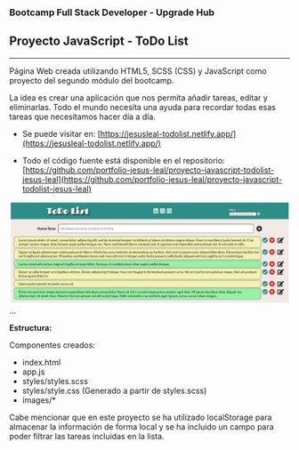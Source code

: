 ### Bootcamp Full Stack Developer - Upgrade Hub
## Proyecto JavaScript - ToDo List
---

Página Web creada utilizando HTML5, SCSS (CSS) y JavaScript como proyecto del segundo módulo del bootcamp.

La idea es crear una aplicación que nos permita añadir tareas, editar y eliminarlas. Todo el mundo necesita una ayuda para recordar todas esas tareas que necesitamos hacer día a día.

* Se puede visitar en: [https://jesusleal-todolist.netlify.app/](https://jesusleal-todolist.netlify.app/)

* Todo el código fuente está disponible en el repositorio:
[https://github.com/portfolio-jesus-leal/proyecto-javascript-todolist-jesus-leal](https://github.com/portfolio-jesus-leal/proyecto-javascript-todolist-jesus-leal)

![Screenshot](./images/captura3.jpg)
...

**Estructura:**

Componentes creados:
- index.html
- app.js
- styles/styles.scss
- styles/style.css (Generado a partir de styles.scss)
- images/*

Cabe mencionar que en este proyecto se ha utilizado localStorage para almacenar la información de forma local y se ha incluido un campo para poder filtrar las tareas incluidas en la lista.